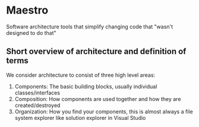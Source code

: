 # Maestro
Software architecture tools that simplify changing code that "wasn't designed to do that"

## Short overview of architecture and definition of terms

We consider architecture to consist of three high level areas:

1. Components: The basic building blocks, usually individual classes/interfaces
2. Composition: How components are used together and how they are created/destroyed
3. Organization: How you find your components, this is almost always a file system explorer like solution explorer in Visual Studio
